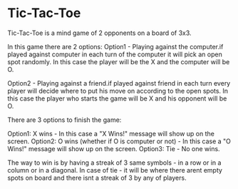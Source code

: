 # Tic-Tac-Toe

Tic-Tac-Toe is a mind game  of 2 opponents on a board of 3x3.

In this game there are 2 options:
Option1 - Playing against the computer.if played against computer in each turn of the computer it will pick an open spot randomly.
In this case the player will be the X and the computer will be O.

Option2 - Playing against a friend.if played against friend in each turn every player will decide where to put his move on according to the open spots.
In this case the player who starts the game will be X and his opponent will be O.

There are 3 options to finish the game:

Option1: X wins - In this case a "X Wins!" message will show up on the screen.
Option2: O wins (whether if O is computer or not) - In this case a "O Wins!" message will show up on the screen.
Option3: Tie - No one wins.

The way to win is by having a streak of 3 same symbols - in a row or in a column or in a diagonal.
In case of tie - it will be where there arent empty spots on board and there isnt a streak of 3 by any of players.



